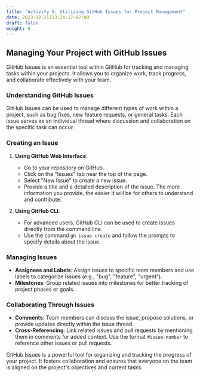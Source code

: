 ```yaml
---
title: "Activity 5: Utilizing GitHub Issues for Project Management"
date: 2023-12-21T13:24:17-07:00
draft: false
weight: 6
---
```


## Managing Your Project with GitHub Issues

GitHub Issues is an essential tool within GitHub for tracking and managing tasks within your projects. It allows you to organize work, track progress, and collaborate effectively with your team.

### Understanding GitHub Issues
GitHub Issues can be used to manage different types of work within a project, such as bug fixes, new feature requests, or general tasks. Each issue serves as an individual thread where discussion and collaboration on the specific task can occur.

### Creating an Issue
1. **Using GitHub Web Interface**:
   - Go to your repository on GitHub.
   - Click on the "Issues" tab near the top of the page.
   - Select "New Issue" to create a new issue.
   - Provide a title and a detailed description of the issue. The more information you provide, the easier it will be for others to understand and contribute.

2. **Using GitHub CLI**:
   - For advanced users, GitHub CLI can be used to create issues directly from the command line.
   - Use the command `gh issue create` and follow the prompts to specify details about the issue.

### Managing Issues
- **Assignees and Labels**: Assign issues to specific team members and use labels to categorize issues (e.g., "bug", "feature", "urgent").
- **Milestones**: Group related issues into milestones for better tracking of project phases or goals.

### Collaborating Through Issues
- **Comments**: Team members can discuss the issue, propose solutions, or provide updates directly within the issue thread.
- **Cross-Referencing**: Link related issues and pull requests by mentioning them in comments for added context. Use the format `#issue-number` to reference other issues or pull requests.

GitHub Issues is a powerful tool for organizing and tracking the progress of your project. It fosters collaboration and ensures that everyone on the team is aligned on the project's objectives and current tasks.

